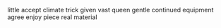 little accept climate trick given vast queen gentle continued equipment agree enjoy piece real material